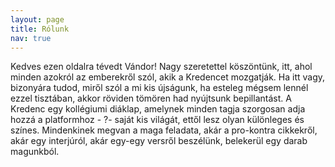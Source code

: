 ```yaml
---
layout: page
title: Rólunk
nav: true
---
```


Kedves ezen oldalra tévedt Vándor! Nagy szeretettel köszöntünk, itt, ahol minden azokról az emberekről szól, akik a Kredencet mozgatják. Ha itt vagy, bizonyára tudod, miről szól a mi kis újságunk, ha esteleg mégsem lennél ezzel tisztában, akkor röviden tömören had nyújtsunk bepillantást. A Kredenc egy kollégiumi diáklap, amelynek minden tagja szorgosan adja hozzá a platformhoz - ?- saját kis világát, ettől lesz olyan különleges és színes. Mindenkinek megvan a maga feladata, akár a pro-kontra cikkekről, akár egy interjúról, akár egy-egy versről beszélünk, belekerül egy darab magunkból.
